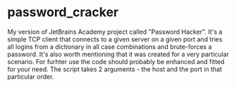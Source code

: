 # password_cracker
My version of JetBrains Academy project called "Password Hacker".
It's a simple TCP client that connects to a given server on a given port and tries all logins from a dictionary in all case combinations and brute-forces a password.
It's also worth mentioning that it was created for a very particular scenario. For furhter use the code should probably be enhanced and fitted for your need.
The script takes 2 arguments - the host and the port in that particular order.
